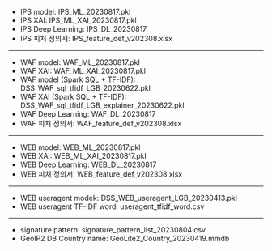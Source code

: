 - IPS model: IPS_ML_20230817.pkl
- IPS XAI: IPS_ML_XAI_20230817.pkl
- IPS Deep Learning: IPS_DL_20230817
- IPS 피처 정의서: IPS_feature_def_v202308.xlsx
----
- WAF model: WAF_ML_20230817.pkl
- WAF XAI: WAF_ML_XAI_20230817.pkl
- WAF model (Spark SQL + TF-IDF): DSS_WAF_sql_tfidf_LGB_20230622.pkl
- WAF XAI (Spark SQL + TF-IDF): DSS_WAF_sql_tfidf_LGB_explainer_20230622.pkl
- WAF Deep Learning: WAF_DL_20230817
- WAF 피처 정의서: WAF_feature_def_v202308.xlsx
----
- WEB model: WEB_ML_20230817.pkl
- WEB XAI: WEB_ML_XAI_20230817.pkl
- WEB Deep Learning: WEB_DL_20230817
- WEB 피처 정의서: WEB_feature_def_v202308.xlsx
----
- WEB useragent modek: DSS_WEB_useragent_LGB_20230413.pkl
- WEB useragent TF-IDF word: useragent_tfidf_word.csv
----
- signature pattern: signature_pattern_list_20230804.csv
- GeoIP2 DB Country name: GeoLite2_Country_20230419.mmdb
